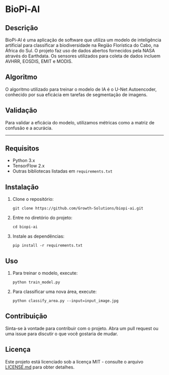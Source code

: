 # BioPi-AI

## Descrição

BioPi-AI é uma aplicação de software que utiliza um modelo de inteligência artificial para classificar a biodiversidade na Região Florística do Cabo, na África do Sul. O projeto faz uso de dados abertos fornecidos pela NASA através do Earthdata. Os sensores utilizados para coleta de dados incluem AVHRR, EOSDIS, EMIT e MODIS.

## Algoritmo

O algoritmo utilizado para treinar o modelo de IA é o U-Net Autoencoder, conhecido por sua eficácia em tarefas de segmentação de imagens.

## Validação

Para validar a eficácia do modelo, utilizamos métricas como a matriz de confusão e a acurácia.

---

## Requisitos

- Python 3.x
- TensorFlow 2.x
- Outras bibliotecas listadas em `requirements.txt`

## Instalação

1. Clone o repositório:

    ```
    git clone https://github.com/Growth-Solutions/biopi-ai.git
    ```

2. Entre no diretório do projeto:

    ```
    cd biopi-ai
    ```

3. Instale as dependências:

    ```
    pip install -r requirements.txt
    ```

## Uso

1. Para treinar o modelo, execute:

    ```
    python train_model.py
    ```

2. Para classificar uma nova área, execute:

    ```
    python classify_area.py --input=input_image.jpg
    ```

## Contribuição

Sinta-se à vontade para contribuir com o projeto. Abra um pull request ou uma issue para discutir o que você gostaria de mudar.

## Licença

Este projeto está licenciado sob a licença MIT - consulte o arquivo [LICENSE.md](LICENSE.md) para obter detalhes.
